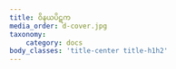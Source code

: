 ```yaml
---
title: ဝိနယပိဋက
media_order: d-cover.jpg
taxonomy:
    category: docs
body_classes: 'title-center title-h1h2'
---
```



